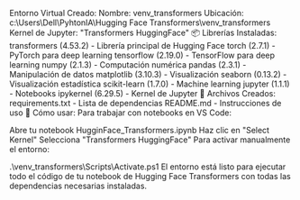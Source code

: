 Entorno Virtual Creado:
Nombre: venv_transformers
Ubicación: c:\Users\Dell\PyhtonIA\Hugging Face Transformers\venv_transformers
Kernel de Jupyter: "Transformers HuggingFace"
📦 Librerías Instaladas:
transformers (4.53.2) - Librería principal de Hugging Face
torch (2.7.1) - PyTorch para deep learning
tensorflow (2.19.0) - TensorFlow para deep learning
numpy (2.1.3) - Computación numérica
pandas (2.3.1) - Manipulación de datos
matplotlib (3.10.3) - Visualización
seaborn (0.13.2) - Visualización estadística
scikit-learn (1.7.0) - Machine learning
jupyter (1.1.1) - Notebooks
ipykernel (6.29.5) - Kernel de Jupyter
📁 Archivos Creados:
requirements.txt - Lista de dependencias
README.md - Instrucciones de uso
🚀 Cómo usar:
Para trabajar con notebooks en VS Code:

Abre tu notebook HugginFace_Transformers.ipynb
Haz clic en "Select Kernel"
Selecciona "Transformers HuggingFace"
Para activar manualmente el entorno:


.\venv_transformers\Scripts\Activate.ps1
El entorno está listo para ejecutar todo el código de tu notebook de Hugging Face Transformers con todas las dependencias necesarias instaladas.